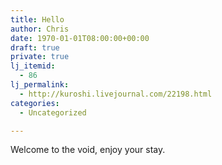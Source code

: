 ```yaml
---
title: Hello
author: Chris
date: 1970-01-01T08:00:00+00:00
draft: true
private: true
lj_itemid:
  - 86
lj_permalink:
  - http://kuroshi.livejournal.com/22198.html
categories:
  - Uncategorized

---
```

Welcome to the void, enjoy your stay.

